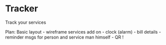 # Tracker
Track your services

Plan:
Basic layout - wireframe
services add on - clock (alarm)
                - bill details 
                - reminder msgs for person and service man himself 
                - QR !
